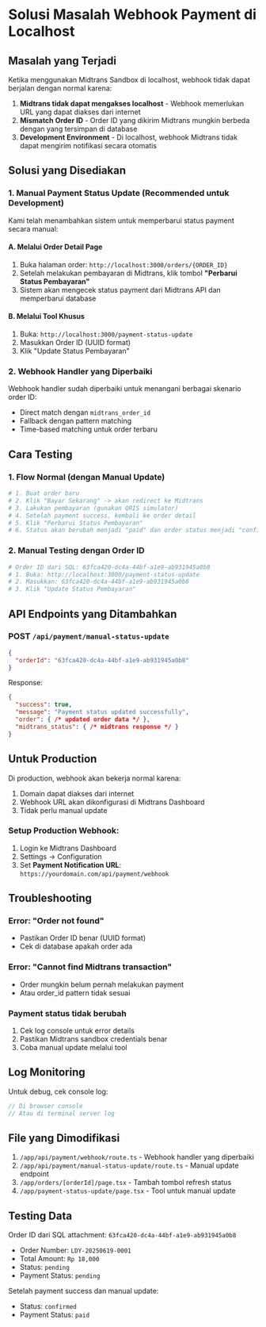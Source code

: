 # Solusi Masalah Webhook Payment di Localhost

## Masalah yang Terjadi

Ketika menggunakan Midtrans Sandbox di localhost, webhook tidak dapat berjalan dengan normal karena:

1. **Midtrans tidak dapat mengakses localhost** - Webhook memerlukan URL yang dapat diakses dari internet
2. **Mismatch Order ID** - Order ID yang dikirim Midtrans mungkin berbeda dengan yang tersimpan di database
3. **Development Environment** - Di localhost, webhook Midtrans tidak dapat mengirim notifikasi secara otomatis

## Solusi yang Disediakan

### 1. Manual Payment Status Update (Recommended untuk Development)

Kami telah menambahkan sistem untuk memperbarui status payment secara manual:

#### A. Melalui Order Detail Page
1. Buka halaman order: `http://localhost:3000/orders/{ORDER_ID}`
2. Setelah melakukan pembayaran di Midtrans, klik tombol **"Perbarui Status Pembayaran"**
3. Sistem akan mengecek status payment dari Midtrans API dan memperbarui database

#### B. Melalui Tool Khusus
1. Buka: `http://localhost:3000/payment-status-update`
2. Masukkan Order ID (UUID format)
3. Klik "Update Status Pembayaran"

### 2. Webhook Handler yang Diperbaiki

Webhook handler sudah diperbaiki untuk menangani berbagai skenario order ID:
- Direct match dengan `midtrans_order_id`
- Fallback dengan pattern matching
- Time-based matching untuk order terbaru

## Cara Testing

### 1. Flow Normal (dengan Manual Update)

```bash
# 1. Buat order baru
# 2. Klik "Bayar Sekarang" -> akan redirect ke Midtrans
# 3. Lakukan pembayaran (gunakan QRIS simulator)
# 4. Setelah payment success, kembali ke order detail
# 5. Klik "Perbarui Status Pembayaran"
# 6. Status akan berubah menjadi "paid" dan order status menjadi "confirmed"
```

### 2. Manual Testing dengan Order ID

```bash
# Order ID dari SQL: 63fca420-dc4a-44bf-a1e9-ab931945a0b8
# 1. Buka: http://localhost:3000/payment-status-update
# 2. Masukkan: 63fca420-dc4a-44bf-a1e9-ab931945a0b8
# 3. Klik "Update Status Pembayaran"
```

## API Endpoints yang Ditambahkan

### POST `/api/payment/manual-status-update`
```json
{
  "orderId": "63fca420-dc4a-44bf-a1e9-ab931945a0b8"
}
```

Response:
```json
{
  "success": true,
  "message": "Payment status updated successfully",
  "order": { /* updated order data */ },
  "midtrans_status": { /* midtrans response */ }
}
```

## Untuk Production

Di production, webhook akan bekerja normal karena:
1. Domain dapat diakses dari internet
2. Webhook URL akan dikonfigurasi di Midtrans Dashboard
3. Tidak perlu manual update

### Setup Production Webhook:
1. Login ke Midtrans Dashboard
2. Settings → Configuration
3. Set **Payment Notification URL**: `https://yourdomain.com/api/payment/webhook`

## Troubleshooting

### Error: "Order not found"
- Pastikan Order ID benar (UUID format)
- Cek di database apakah order ada

### Error: "Cannot find Midtrans transaction"
- Order mungkin belum pernah melakukan payment
- Atau order_id pattern tidak sesuai

### Payment status tidak berubah
1. Cek log console untuk error details
2. Pastikan Midtrans sandbox credentials benar
3. Coba manual update melalui tool

## Log Monitoring

Untuk debug, cek console log:
```javascript
// Di browser console
// Atau di terminal server log
```

## File yang Dimodifikasi

1. `/app/api/payment/webhook/route.ts` - Webhook handler yang diperbaiki
2. `/app/api/payment/manual-status-update/route.ts` - Manual update endpoint
3. `/app/orders/[orderId]/page.tsx` - Tambah tombol refresh status
4. `/app/payment-status-update/page.tsx` - Tool untuk manual update

## Testing Data

Order ID dari SQL attachment: `63fca420-dc4a-44bf-a1e9-ab931945a0b8`
- Order Number: `LDY-20250619-0001`
- Total Amount: `Rp 18,000`
- Status: `pending`
- Payment Status: `pending`

Setelah payment success dan manual update:
- Status: `confirmed`
- Payment Status: `paid`
